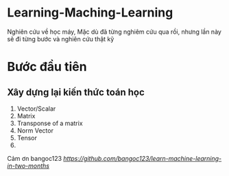 # Learning-Maching-Learning
Nghiên cứu về học máy, Mặc dù đã từng nghiêm cứu qua rồi, nhưng lần này sẽ đi từng bước và nghiên cứu thật kỹ

# Bước đầu tiên
## Xây dựng lại kiến thức toán học
1. Vector/Scalar
2. Matrix
3. Transponse of a matrix
4. Norm Vector
5. Tensor
6. 









Cảm ơn bangoc123
*https://github.com/bangoc123/learn-machine-learning-in-two-months*
